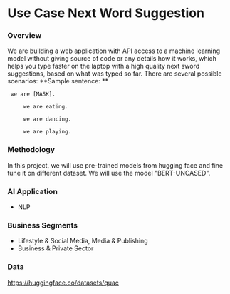 # **Use Case Next Word Suggestion**

### **Overview**
We are building a web application with API access to a machine learning model without giving source of code or any details how it works, which helps you type faster on the laptop with a high quality next sword suggestions, based on what was typed so far. There are several possible scenarios:
       **Sample sentence: ** 
     
     we are [MASK].

         we are eating.

         we are dancing.

         we are playing.
         
### **Methodology**
In this project, we will use pre-trained models from hugging face and fine tune it on different dataset. We will use the model "BERT-UNCASED".

### **AI Application**

*   NLP

### **Business Segments**

*   Lifestyle & Social Media, Media & Publishing
*   Business & Private Sector

### **Data**
 https://huggingface.co/datasets/quac
